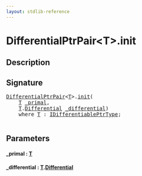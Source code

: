 ```yaml
---
layout: stdlib-reference
---
```


# DifferentialPtrPair\<T\>\.init

## Description





## Signature 

<pre>
<a href="index.html" class="code_type">DifferentialPtrPair</a>&lt;<a href="index.html#typeparam-T" class="code_type">T</a>&gt;.<a href="init.html">init</a>(
    <a href="index.html#typeparam-T" class="code_type">T</a> <a href="init.html#decl-_primal" class="code_param">_primal</a>,
    <a href="index.html#typeparam-T" class="code_type">T</a>.<a href="differential-0.html" class="code_type">Differential</a> <a href="init.html#decl-_differential" class="code_param">_differential</a>)
    <span class='code_keyword'>where</span> <a href="index.html#typeparam-T" class="code_type">T</a> : <a href="../../interfaces/idifferentiableptrtype-01fi/index.html" class="code_type">IDifferentiablePtrType</a>;

</pre>

## Parameters

####  <a id="decl-_primal"></a>\_primal  : [T](index.html#typeparam-T)
####  <a id="decl-_differential"></a>\_differential  : [T](index.html#typeparam-T)\.[Differential](differential-0.html)

